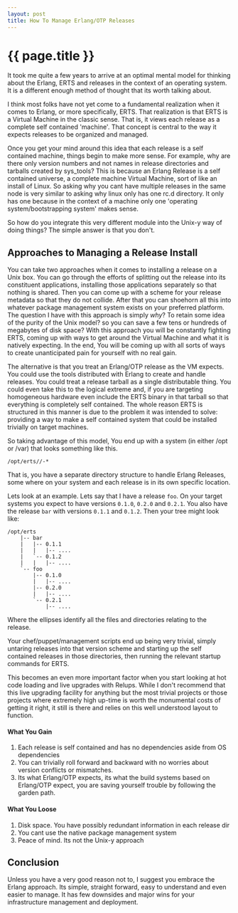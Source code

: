 ```yaml
---
layout: post
title: How To Manage Erlang/OTP Releases
---
```


{{ page.title }}
================

It took me quite a few years to arrive at an
optimal mental model for thinking about the Erlang, ERTS and releases
in the context of an operating system. It is a different enough method
of thought that its worth talking about.

I think most folks have not yet come to a fundamental realization when
it comes to Erlang, or more specifically, ERTS. That realization is
that ERTS is a Virtual Machine in the classic sense. That is, it views
each release as a complete self contained 'machine'. That concept is
central to the way it expects releases to be organized and managed.

Once you get your mind around this idea that each release is a self
contained machine, things begin to make more sense. For example, why
are there only version numbers and not names in release directories
and tarballs created by sys_tools? This is because an Erlang Release
is a self contained universe, a complete machine Virtual Machine, sort
of like an install of Linux. So asking why you cant have multiple
releases in the same node is very similar to asking why linux only has
one rc.d directory. It only has one because in the context of a
machine only one 'operating system/bootstrapping system' makes sense.

So how do you integrate this very different module into the Unix-y way
of doing things? The simple answer is that you don't.

Approaches to Managing a Release Install
----------------------------------------

You can take two approaches when it comes to installing a release on a
Unix box. You can go through the efforts of splitting out the release
into its constituent applications, installing those applications
separately so that nothing is shared. Then you can come up with a
scheme for your release metadata so that they do not collide. After
that you can shoehorn all this into whatever package management system
exists on your preferred platform. The question I have with this
approach is simply *why*? To retain some idea of the purity of the
Unix model? so you can save a few tens or hundreds of megabytes of
disk space? With this approach you will be constantly fighting ERTS,
coming up with ways to get around the Virtual Machine and what it is
natively expecting. In the end, You will be coming up with all sorts
of ways to create unanticipated pain for yourself with no real gain.

The alternative is that you treat an Erlang/OTP release as the VM
expects. You could use the tools distributed with Erlang to create and
handle releases. You could treat a release tarball as a single
distributable thing. You could even take this to the logical extreme
and, if you are targeting homogeneous hardware even include the ERTS
binary in that tarball so that everything is completely self
contained. The whole reason ERTS is structured in this manner is due
to the problem it was intended to solve: providing a way to make a
self contained system that could be installed trivially on target
machines.

So taking advantage of this model, You end up with a system (in either
/opt or /var) that looks something like this.

    /opt/erts//-*

That is, you have a separate directory structure to handle Erlang
Releases, some where on your system and each release is in its own
specific location.

Lets look at an example. Lets say that I have a release `foo`. On your
target systems you expect to have versions `0.1.0`, `0.2.0` and
`0.2.1`. You also have the release `bar` with versions `0.1.1` and
`0.1.2`. Then your tree might look like:

    /opt/erts
        |-- bar
        |   |-- 0.1.1
        |   |   |-- ....
        |   `-- 0.1.2
        |   |   |-- ....
        `-- foo
            |-- 0.1.0
            |   |-- ....
            |-- 0.2.0
            |   |-- ....
            `-- 0.2.1
                |-- ....

Where the ellipses identify all the files and directories relating to
the release.

Your chef/puppet/management scripts end up being very trivial, simply
untaring releases into that version scheme and starting up the self
contained releases in those directories, then running the relevant
startup commands for ERTS.

This becomes an even more important factor when you start looking at
hot code loading and live upgrades with Relups. While I don't
recommend that this live upgrading facility for anything but the most
trivial projects or those projects where extremely high up-time is
worth the monumental costs of getting it right, it still is there and
relies on this well understood layout to function.

#### What You Gain

1. Each release is self contained and has no dependencies aside from OS dependencies
2. You can trivially roll forward and backward with no worries about
   version conflicts or mismatches.
3. Its what Erlang/OTP expects, its what the build systems based on
   Erlang/OTP expect, you are saving yourself trouble by following the
   garden path.

#### What You Loose

1. Disk space. You have possibly redundant information in each release dir
2. You cant use the native package management system
3. Peace of mind. Its not the Unix-y approach

Conclusion
----------

Unless you have a very good reason not to, I suggest you embrace the
Erlang approach. Its simple, straight forward, easy to understand and
even easier to manage. It has few downsides and major wins for your
infrastructure management and deployment.
